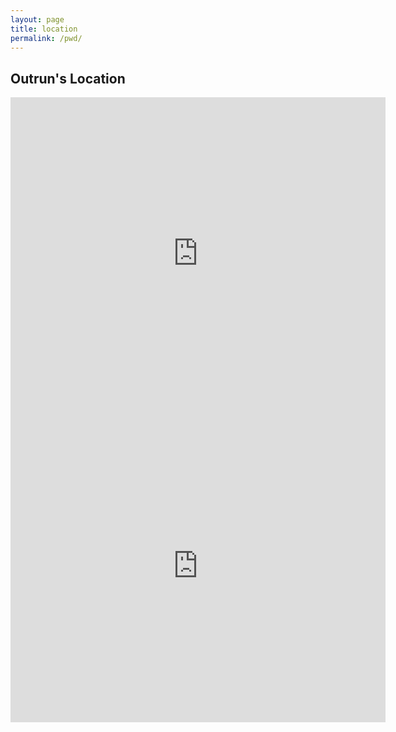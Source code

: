 ```yaml
---
layout: page
title: location
permalink: /pwd/
---
```


## Outrun's Location

<iframe src="https://forecast.predictwind.com/tracking/display/Outrun/?mapMode=useAtlas&windSymbol=WindStreamlines&weatherSource=ECMWF" width="600" height="500" style="border:0;"></iframe>

<iframe src="https://www.noforeignland.com/boat/5457702283116544" width="600" height="500" style="border:0;"></iframe>

<!-- ## Outrun's Power

<iframe width="600" height="500" src="https://vrm.victronenergy.com/installation/69648/embed/920db83b"></iframe>
-->
